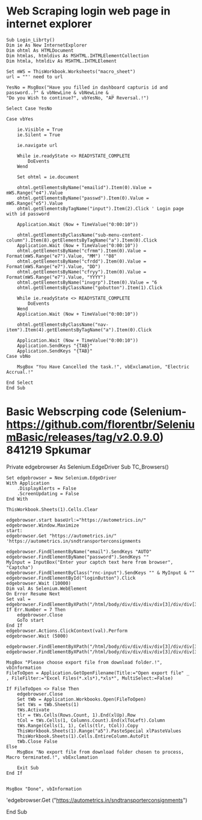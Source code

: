 # Web Scraping login web page in internet explorer
    Sub Login_Librty()
    Dim ie As New InternetExplorer
    Dim ohtml As HTMLDocument
    Dim htmlas, htmldivs As MSHTML.IHTMLElementCollection
    Dim htmla, htmldiv As MSHTML.IHTMLElement
    
    Set mWS = ThisWorkbook.Worksheets("macro_sheet")
    url = ""' need to url
    
    YesNo = MsgBox("Have you filled in dashboard capturis id and password..?" & vbNewLine & vbNewLine & _
    "Do you Wish to continue?", vbYesNo, "AP Reversal.!")
    
    Select Case YesNo
        
    Case vbYes
        
        ie.Visible = True
        ie.Silent = True
        
        ie.navigate url
        
        While ie.readyState <> READYSTATE_COMPLETE
            DoEvents
        Wend
        
        Set ohtml = ie.document
        
        ohtml.getElementsByName("emailid").Item(0).Value = mWS.Range("e4").Value
        ohtml.getElementsByName("passwd").Item(0).Value = mWS.Range("e5").Value
        ohtml.getElementsByTagName("input").Item(2).Click ' Login page with id password
        
        Application.Wait (Now + TimeValue("0:00:10"))
        
        ohtml.getElementsByClassName("sub-menu-content-column").Item(8).getElementsByTagName("a").Item(0).Click
        Application.Wait (Now + TimeValue("0:00:10"))
        ohtml.getElementsByName("cfrmm").Item(0).Value = Format(mWS.Range("e7").Value, "MM") '"08"
        ohtml.getElementsByName("cfrdd").Item(0).Value = Format(mWS.Range("e7").Value, "DD")
        ohtml.getElementsByName("cfryy").Item(0).Value = Format(mWS.Range("e7").Value, "YYYY")
        ohtml.getElementsByName("invgrp").Item(0).Value = "6
        ohtml.getElementsByClassName("gobutton").Item(1).Click

        While ie.readyState <> READYSTATE_COMPLETE
            DoEvents
        Wend
        Application.Wait (Now + TimeValue("0:00:10"))
        
        ohtml.getElementsByClassName("nav-item").Item(4).getElementsByTagName("a").Item(0).Click
        
        Application.Wait (Now + TimeValue("0:00:10"))
        Application.SendKeys "{TAB}"
        Application.SendKeys "{TAB}"
    Case vbNo
        
        MsgBox "You Have Cancelled the task.!", vbExclamation, "Electric Accrual.!"
        
    End Select
    End Sub


# Basic Webscrping code	(Selenium-https://github.com/florentbr/SeleniumBasic/releases/tag/v2.0.9.0) 841219 Spkumar

Private edgebrowser As Selenium.EdgeDriver
Sub TC_Browsers()
	
	Set edgebrowser = New Selenium.EdgeDriver
	With Application
		.DisplayAlerts = False
		.ScreenUpdating = False
	End With
	
	ThisWorkbook.Sheets(1).Cells.Clear
	
	edgebrowser.start baseUrl:="https://autometrics.in/"
	edgebrowser.Window.Maximize
	start:
	edgebrowser.Get "https://autometrics.in/" 'https://autometrics.in/sndtransporterconsignments
	
	edgebrowser.FindElementByName("email").SendKeys "AUTO"
	edgebrowser.FindElementByName("password").SendKeys ""
	MyInput = InputBox("Enter your captch text here from browser", "Captcha")
	edgebrowser.FindElementByClass("rnc-input").SendKeys "" & MyInput & ""
	edgebrowser.FindElementById("loginButton").Click
	edgebrowser.Wait (10000)
	Dim val As Selenium.WebElement
	On Error Resume Next
	Set val = edgebrowser.FindElementByXPath("/html/body/div/div/div/div[3]/div/div[3]/div/div/div[2]/div[2]/div/div/div[2]/div[1]/div[3]/div[1]/div[1]/div[9]")
	If Err.Number = 7 Then
		edgebrowser.Close
		GoTo start	
	End If
	edgebrowser.Actions.ClickContext(val).Perform
	edgebrowser.Wait (5000)
	
	edgebrowser.FindElementByXPath("/html/body/div/div/div/div[3]/div/div[3]/div/div/div[2]/div[2]/div/div/div[6]/div/div/div[5]/span[2]").Click
	edgebrowser.FindElementByXPath("/html/body/div/div/div/div[3]/div/div[3]/div/div/div[2]/div[2]/div/div/div[7]/div/div/div[2]/span[2]").Click
	
	MsgBox "Please choose export file from download folder.!", vbInformation
	FileToOpen = Application.GetOpenFilename(Title:="Open export file" _
	, FileFilter:="Excel Files(*.xls*),*xls*", MultiSelect:=False)
	
	If FileToOpen <> False Then
		edgebrowser.Close
		Set tWb = Application.Workbooks.Open(FileToOpen)
		Set tWs = tWb.Sheets(1)
		tWs.Activate
		tlr = tWs.Cells(Rows.Count, 1).End(xlUp).Row
		tCol = tWs.Cells(1, Columns.Count).End(xlToLeft).Column
		tWs.Range(Cells(1, 1), Cells(tlr, tCol)).Copy
		ThisWorkbook.Sheets(1).Range("a5").PasteSpecial xlPasteValues
		ThisWorkbook.Sheets(1).Cells.EntireColumn.AutoFit
		tWb.Close False
	Else
		MsgBox "No export file from download folder chosen to process, Macro terminated.!", vbExclamation
		
		Exit Sub
	End If
	
	
	MsgBox "Done", vbInformation
	
	
	
'edgebrowser.Get ("https://autometrics.in/sndtransporterconsignments")
	
	
End Sub

